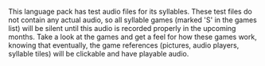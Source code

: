This language pack has test audio files for its syllables. These test files do not contain any actual audio, so all syllable games (marked 'S' in the games list) will be silent until this audio is recorded properly in the upcoming months. Take a look at the games and get a feel for how these games work, knowing that eventually, the game references (pictures, audio players, syllable tiles) will be clickable and have playable audio.